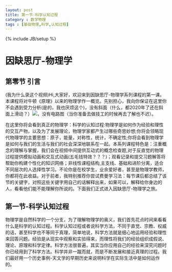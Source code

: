 ```yaml
---
layout: post
title: 第一节-科学认知过程
category : 数学物理
tags : [基础物理,科学,认知过程]
---
```

{% include JB/setup %}

# 因缺思厅-物理学
## 第零节 引言
(我为什么录这个视频)Hi,大家好，欢迎来到因缺思厅-物理学系列课程的第一课。本课程将对牛顿《原理》以来的物理学作一概览。先别担心，我向你保证在这里你不会遇到受力分析(是的，我也厌烦这个)<!-- <img src="https://pic4.zhimg.com/80/v2-1b5d62d2cbaf0a9dd3fb114ff6637b54_1440w.jpg"> -->，没有斜面（什么，都2020年了还在斜面上滑动？）<img src="https://www.easyatm.com.tw/img/e/ac5/nBnauM3XxMTN4UTN1ETMxMzM1UTM1QDN5MjM5ADMwAjMwUzLxEzL0UzLt92YucmbvRWdo5Cd0FmL0E2LvoDc0RHa.jpg">，没有电路图（当你准备去做技工的时候再去了解也不迟）。

在这里你将会看到真正的物理学：科学的认知过程:物理学是如何作为经验和理性的交互产物，以及为了发展理论，物理学家都产生过哪些奇思妙想;你将会领略现代物理学的主要思想：原子，能量，对称性，统计，不确定性;你将会看到物理学是如何与我们的生活与我们的社会深深地联系在一起。本系列课程特色是：注重概念的理解与掌握，我们会在视频中间提供互动式的概念检查题,对于反直觉的物理过程提供模拟动画和交互式动画(五毛钱特效？？？)；观看记录和提交习题解答将帮助你构建个性化的知识网络；非线性课程结构,主支线、基础和进阶分离，适合不同层次的人选择性学习。不论你是在校学生，业余爱好者，甚至是物理学教师，你都将在此收益。对于前者，我特别推荐你尝试费曼学习法：每节课后都总结了该节的关键字，对照这些关键字用自己的话解释出来，如果可以，解释给你身边的人，看看他们能不能理解你所说的。下面我们正式进入因缺思厅-物理学之旅。

## 第一节-科学认知过程
物理学是自然科学的一个分支，为了理解物理学的奥义，我们首先花点时间来看看什么是科学的认知过程。科学认知过程或者说科学方法，不同于直觉、宗教、权威的话，甚至科学也不等同于真理，简单地说，科学方法就是细心地运用经验和理性来回答问题。经验是从现实中观察和实验得来，而理性将我们的经验组织成假说、理论、原理和科学定律。科学方法很普遍，其实当你应用自己的经验来深究问题时你已经用到了科学方法。科学并非一蹴而就，而是不断发展和接近真理的过程。我们最好用一个历史事例-天文学的早期历史来说明科学在实际生活中是如何运作的。